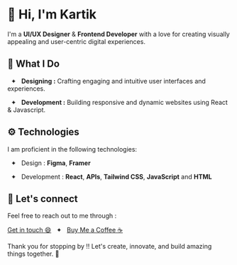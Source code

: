 # 👋 Hi, I'm Kartik

I'm a **UI/UX Designer** & **Frontend Developer** with a love for creating visually appealing and user-centric digital experiences.

## 👀 What I Do

&nbsp; ✦ &nbsp; **Designing :** Crafting engaging and intuitive user interfaces and experiences.

&nbsp; ✦ &nbsp; **Development :** Building responsive and dynamic websites using React & Javascript.

## ⚙️ Technologies

I am proficient in the following technologies:

&nbsp; ✦ &nbsp; Design : **Figma**, **Framer**

&nbsp; ✦ &nbsp; Development : **React**, **APIs**, **Tailwind CSS**, **JavaScript** and **HTML**

## 🤝 Let's connect

Feel free to reach out to me through :
  
  [Get in touch 😄](https://kartic.online) &nbsp; ✦  &nbsp; [Buy Me a Coffee ☕](https://buymeacoffee.com/kartic)

Thank you for stopping by !! Let's create, innovate, and build amazing things together. 🚀
